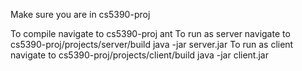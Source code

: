 Make sure you are in cs5390-proj

To compile
	navigate to
		cs5390-proj
	ant
To run as server
	navigate to
		cs5390-proj/projects/server/build
	java -jar server.jar
To run as client
	navigate to
		cs5390-proj/projects/client/build
	java -jar client.jar